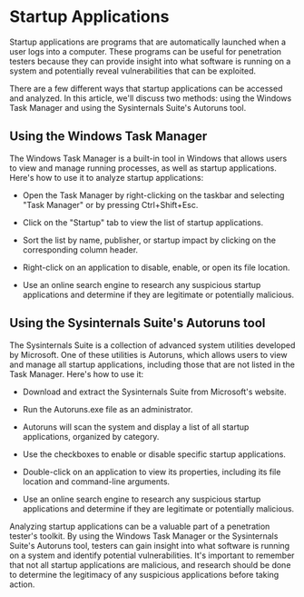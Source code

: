 # Startup Applications

Startup applications are programs that are automatically launched when a user logs into a computer. These programs can be useful for penetration testers because they can provide insight into what software is running on a system and potentially reveal vulnerabilities that can be exploited.

There are a few different ways that startup applications can be accessed and analyzed. In this article, we'll discuss two methods: using the Windows Task Manager and using the Sysinternals Suite's Autoruns tool.

## Using the Windows Task Manager

The Windows Task Manager is a built-in tool in Windows that allows users to view and manage running processes, as well as startup applications. Here's how to use it to analyze startup applications:

+ Open the Task Manager by right-clicking on the taskbar and selecting "Task Manager" or by pressing Ctrl+Shift+Esc.

+ Click on the "Startup" tab to view the list of startup applications.

+ Sort the list by name, publisher, or startup impact by clicking on the corresponding column header.

+ Right-click on an application to disable, enable, or open its file location.

+ Use an online search engine to research any suspicious startup applications and determine if they are legitimate or potentially malicious.

## Using the Sysinternals Suite's Autoruns tool

The Sysinternals Suite is a collection of advanced system utilities developed by Microsoft. One of these utilities is Autoruns, which allows users to view and manage all startup applications, including those that are not listed in the Task Manager. Here's how to use it:

+ Download and extract the Sysinternals Suite from Microsoft's website.

+ Run the Autoruns.exe file as an administrator.

+ Autoruns will scan the system and display a list of all startup applications, organized by category.

+ Use the checkboxes to enable or disable specific startup applications.

+ Double-click on an application to view its properties, including its file location and command-line arguments.

+ Use an online search engine to research any suspicious startup applications and determine if they are legitimate or potentially malicious.


Analyzing startup applications can be a valuable part of a penetration tester's toolkit. By using the Windows Task Manager or the Sysinternals Suite's Autoruns tool, testers can gain insight into what software is running on a system and identify potential vulnerabilities. It's important to remember that not all startup applications are malicious, and research should be done to determine the legitimacy of any suspicious applications before taking action.